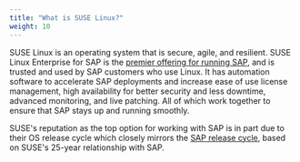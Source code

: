 ```yaml
---
title: "What is SUSE Linux?"
weight: 10
---
```


<!--
Copyright Amazon.com, Inc. or its affiliates. All Rights Reserved.
SPDX-License-Identifier: MIT-0
-->

SUSE Linux is an operating system that is secure, agile, and resilient. SUSE Linux Enterprise for SAP is the [premier offering for running SAP](https://www.suse.com/partners/alliance/sap/#:~:text=Over%2020%2Dyear%20strategic%20partnership,operational%20efficiency%2C%20and%20drive%20innovation.), and is trusted and used by SAP customers who use Linux. It has automation software to accelerate SAP deployments and increase ease of use license management, high availability for better security and less downtime, advanced monitoring, and live patching. All of which work together to ensure that SAP stays up and running smoothly.

SUSE's reputation as the top option for working with SAP is in part due to their OS release cycle which closely mirrors the [SAP release cycle](https://news.sap.com/2022/09/new-sap-s4hana-release-maintenance-strategy/), based on SUSE's 25-year relationship with SAP.
